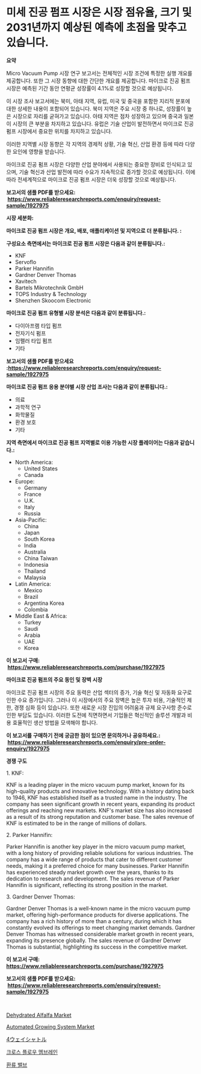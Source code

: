 <p><h1>미세 진공 펌프 시장은 시장 점유율, 크기 및 2031년까지 예상된 예측에 초점을 맞추고 있습니다.</h1></p><p><strong>요약</strong></p>
<p><p>Micro Vacuum Pump 시장 연구 보고서는 전체적인 시장 조건에 특정한 실행 개요를 제공합니다. 또한 그 시장 동향에 대한 간단한 개요를 제공합니다. 마이크로 진공 펌프 시장은 예측된 기간 동안 연평균 성장률이 4.1%로 성장할 것으로 예상됩니다.</p><p>이 시장 조사 보고서에는 북미, 아태 지역, 유럽, 미국 및 중국을 포함한 지리적 분포에 대한 상세한 내용이 포함되어 있습니다. 북미 지역은 주요 시장 중 하나로, 성장률이 높은 시장으로 자리를 굳혀가고 있습니다. 아태 지역은 점차 성장하고 있으며 중국과 일본이 시장의 큰 부분을 차지하고 있습니다. 유럽은 기술 산업이 발전하면서 마이크로 진공 펌프 시장에서 중요한 위치를 차지하고 있습니다.</p><p>이러한 지역별 시장 동향은 각 지역의 경제적 상황, 기술 혁신, 산업 환경 등에 따라 다양한 요인에 영향을 받습니다.</p><p>마이크로 진공 펌프 시장은 다양한 산업 분야에서 사용되는 중요한 장비로 인식되고 있으며, 기술 혁신과 산업 발전에 따라 수요가 지속적으로 증가할 것으로 예상됩니다. 이에 따라 전세계적으로 마이크로 진공 펌프 시장은 더욱 성장할 것으로 예상됩니다.</p></p>
<p><strong>보고서의 샘플 PDF를 받으세요: &nbsp;<a href="https://www.reliableresearchreports.com/enquiry/request-sample/1927975">https://www.reliableresearchreports.com/enquiry/request-sample/1927975</a></strong></p>
<p><strong>시장 세분화:</strong></p>
<p><strong> 마이크로 진공 펌프 시장은 개요, 배포, 애플리케이션 및 지역으로 더 분류됩니다. :</strong></p>
<p><strong>구성요소 측면에서는 마이크로 진공 펌프 시장은 다음과 같이 분류됩니다.:</strong></p>
<p><ul><li>KNF</li><li>Servoflo</li><li>Parker Hannifin</li><li>Gardner Denver Thomas</li><li>Xavitech</li><li>Bartels Mikrotechnik GmbH</li><li>TOPS Industry & Technology</li><li>Shenzhen Skoocom Electronic</li></ul></p>
<p><strong> 마이크로 진공 펌프 유형별 시장 분석은 다음과 같이 분류됩니다.:</strong></p>
<p><ul><li>다이아프램 타입 펌프</li><li>전자기식 펌프</li><li>임펠러 타입 펌프</li><li>기타</li></ul></p>
<p><strong>보고서의 샘플 PDF를 받으세요 :<a href="https://www.reliableresearchreports.com/enquiry/request-sample/1927975">https://www.reliableresearchreports.com/enquiry/request-sample/1927975</a></strong></p>
<p><strong> 마이크로 진공 펌프 응용 분야별 시장 산업 조사는 다음과 같이 분류됩니다.:</strong></p>
<p><ul><li>의료</li><li>과학적 연구</li><li>화학물질</li><li>환경 보호</li><li>기타</li></ul></p>
<p><strong>지역 측면에서 마이크로 진공 펌프 지역별로 이용 가능한 시장 플레이어는 다음과 같습니다.:</strong></p>
<p><ul>
    <li>
        North America:
        <ul>
            <li>United States</li>
            <li>Canada</li>
        </ul>
    </li>
    <li>
        Europe:
        <ul>
            <li>Germany</li>
            <li>France</li>
            <li>U.K.</li>
            <li>Italy</li>
            <li>Russia</li>
        </ul>
    </li>
    <li>
        Asia-Pacific:
        <ul>
            <li>China</li>
            <li>Japan</li>
            <li>South Korea</li>
            <li>India</li>
            <li>Australia</li>
            <li>China Taiwan</li>
            <li>Indonesia</li>
            <li>Thailand</li>
            <li>Malaysia</li>
        </ul>
    </li>
    <li>
        Latin America:
        <ul>
            <li>Mexico</li>
            <li>Brazil</li>
            <li>Argentina Korea</li>
            <li>Colombia</li>
        </ul>
    </li>
    <li>
        Middle East & Africa:
        <ul>
            <li>Turkey</li>
            <li>Saudi</li>
            <li>Arabia</li>
            <li>UAE</li>
            <li>Korea</li>
        </ul>
    </li>
    </ul></p>
<p><strong>이 보고서 구매: &nbsp;<a href="https://www.reliableresearchreports.com/purchase/1927975">https://www.reliableresearchreports.com/purchase/1927975</a></strong></p>
<p><strong>마이크로 진공 펌프의 주요 동인 및 장벽 시장</strong></p>
<p><p>마이크로 진공 펌프 시장의 주요 동력은 산업 섹터의 증가, 기술 혁신 및 자동화 요구로 인한 수요 증가입니다. 그러나 이 시장에서의 주요 장벽은 높은 투자 비용, 기술적인 제한, 경쟁 심화 등이 있습니다. 또한 새로운 시장 진입의 어려움과 규제 요구사항 준수로 인한 부담도 있습니다. 이러한 도전에 직면하면서 기업들은 혁신적인 솔루션 개발과 비용 효율적인 생산 방법을 모색해야 합니다.</p></p>
<p><strong>이 보고서를 구매하기 전에 궁금한 점이 있으면 문의하거나 공유하세요.: &nbsp;<a href="https://www.reliableresearchreports.com/enquiry/pre-order-enquiry/1927975">https://www.reliableresearchreports.com/enquiry/pre-order-enquiry/1927975</a></strong></p>
<p><strong>경쟁 구도</strong></p>
<p><p>1. KNF:</p><p>KNF is a leading player in the micro vacuum pump market, known for its high-quality products and innovative technology. With a history dating back to 1946, KNF has established itself as a trusted name in the industry. The company has seen significant growth in recent years, expanding its product offerings and reaching new markets. KNF's market size has also increased as a result of its strong reputation and customer base. The sales revenue of KNF is estimated to be in the range of millions of dollars.</p><p>2. Parker Hannifin:</p><p>Parker Hannifin is another key player in the micro vacuum pump market, with a long history of providing reliable solutions for various industries. The company has a wide range of products that cater to different customer needs, making it a preferred choice for many businesses. Parker Hannifin has experienced steady market growth over the years, thanks to its dedication to research and development. The sales revenue of Parker Hannifin is significant, reflecting its strong position in the market.</p><p>3. Gardner Denver Thomas:</p><p>Gardner Denver Thomas is a well-known name in the micro vacuum pump market, offering high-performance products for diverse applications. The company has a rich history of more than a century, during which it has constantly evolved its offerings to meet changing market demands. Gardner Denver Thomas has witnessed considerable market growth in recent years, expanding its presence globally. The sales revenue of Gardner Denver Thomas is substantial, highlighting its success in the competitive market.</p></p>
<p><strong>이 보고서 구매: &nbsp; <a href="https://www.reliableresearchreports.com/purchase/1927975">https://www.reliableresearchreports.com/purchase/1927975</a></strong></p>
<p><strong>보고서의 샘플 PDF를 받으세요: &nbsp;<a href="https://www.reliableresearchreports.com/enquiry/request-sample/1927975">https://www.reliableresearchreports.com/enquiry/request-sample/1927975</a></strong><strong></strong></p>
<p>&nbsp;</p>
<p><p><a href="https://issuu.com/reportprime-2/docs/dehydrated-alfalfa-market-size-2030.pptx">Dehydrated Alfalfa Market</a></p><p><a href="https://issuu.com/reportprime-2/docs/automated-growing-system-market-size-2030.pptx">Automated Growing System Market</a></p><p><a href="https://medium.com/@raap8632/2024%E5%B9%B4%E3%81%8B%E3%82%892031%E5%B9%B4%E3%81%BE%E3%81%A7%E3%81%AE%E6%9C%9F%E9%96%93%E3%81%AB%E4%BA%88%E6%B8%AC%E3%81%95%E3%82%8C%E3%82%8B-%E5%9B%9B%E6%96%B9%E5%90%91%E3%82%B7%E3%83%A3%E3%83%88%E3%83%AB%E5%B8%82%E5%A0%B4%E3%81%AE%E3%83%88%E3%83%AC%E3%83%B3%E3%83%89%E3%81%A8%E5%B8%82%E5%A0%B4%E5%88%86%E6%9E%90-e219440afdb0">4ウェイシャトル</a></p><p><a href="https://medium.com/@howaoole34545/%EA%B5%90%EB%A5%98%EB%A7%89-%EC%8B%9C%EC%9E%A5-%EA%B7%9C%EB%AA%A8-%EB%B0%8F-%EC%8B%9C%EC%9E%A5-%EB%8F%99%ED%96%A5-%EC%99%84%EC%A0%84%ED%95%9C-%EC%82%B0%EC%97%85-%EA%B0%9C%EC%9A%94-2024%EB%85%84%EB%B6%80%ED%84%B0-2031%EB%85%84-7eb33a66c021">크로스 플로우 멤브레인</a></p><p><a href="https://github.com/Hubertstyenger6685/Market-Research-Report-List-1/blob/main/81831477802.md">환류 밸브</a></p></p>